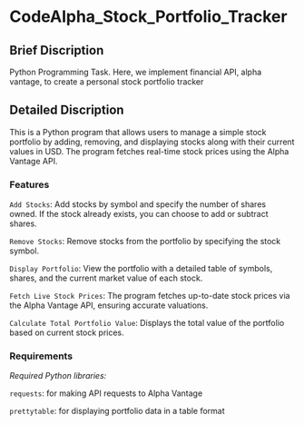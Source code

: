 # CodeAlpha_Stock_Portfolio_Tracker
## Brief Discription
Python Programming Task. Here, we implement financial API, alpha vantage, to create a personal stock portfolio tracker
## Detailed Discription
This is a Python program that allows users to manage a simple stock portfolio by adding, removing, and displaying stocks along with their current values in USD. The program fetches real-time stock prices using the Alpha Vantage API.

### Features

`Add Stocks`: Add stocks by symbol and specify the number of shares owned. If the stock already exists, you can choose to add or subtract shares.

`Remove Stocks`: Remove stocks from the portfolio by specifying the stock symbol.

`Display Portfolio`: View the portfolio with a detailed table of symbols, shares, and the current market value of each stock.

`Fetch Live Stock Prices`: The program fetches up-to-date stock prices via the Alpha Vantage API, ensuring accurate valuations.

`Calculate Total Portfolio Value`: Displays the total value of the portfolio based on current stock prices.

### Requirements

_Required Python libraries:_

`requests`: for making API requests to Alpha Vantage

`prettytable`: for displaying portfolio data in a table format
